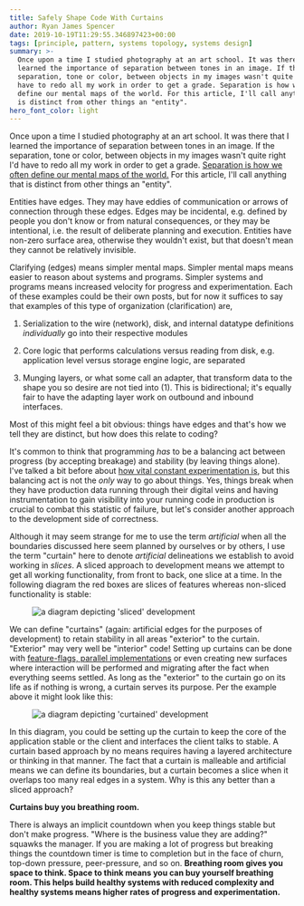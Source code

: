 ```yaml
---
title: Safely Shape Code With Curtains
author: Ryan James Spencer
date: 2019-10-19T11:29:55.346897423+00:00
tags: [principle, pattern, systems topology, systems design]
summary: >-
  Once upon a time I studied photography at an art school. It was there that I
  learned the importance of separation between tones in an image. If the
  separation, tone or color, between objects in my images wasn't quite right I'd
  have to redo all my work in order to get a grade. Separation is how we often
  define our mental maps of the world. For this article, I'll call anything that
  is distinct from other things an "entity".
hero_font_color: light
---
```


Once upon a time I studied photography at an art school. It was there that I
learned the importance of separation between tones in an image. If the
separation, tone or color, between objects in my images wasn't quite right I'd
have to redo all my work in order to get a grade. [Separation is how we often
define our mental maps of the
world.](https://en.wikipedia.org/wiki/Gestalt_psychology) For this article, I'll
call anything that is distinct from other things an "entity".

Entities have edges. They may have eddies of communication or arrows of
connection through these edges. Edges may be incidental, e.g. defined by people
you don't know or from natural consequences, or they may be intentional, i.e.
the result of deliberate planning and execution. Entities have non-zero surface
area, otherwise they wouldn't exist, but that doesn't mean they cannot be
relatively invisible.

Clarifying (edges) means simpler mental maps. Simpler mental maps means easier
to reason about systems and programs. Simpler systems and programs means
increased velocity for progress and experimentation. Each of these examples
could be their own posts, but for now it suffices to say that examples of this
type of organization (clarification) are,

1. Serialization to the wire (network), disk, and internal datatype definitions
   _individually_ go into their respective modules

2. Core logic that performs calculations versus reading from disk, e.g.
   application level versus storage engine logic, are separated

3. Munging layers, or what some call an adapter, that transform data to the
   shape you so desire are not tied into (1). This is bidirectional; it's
   equally fair to have the adapting layer work on outbound and inbound
   interfaces.

Most of this might feel a bit obvious: things have edges and that's how
we tell they are distinct, but how does this relate to coding?

It's common to think that programming _has_ to be a balancing act between
progress (by accepting breakage) and stability (by leaving things alone). I've
talked a bit before about [how vital constant experimentation
is](https://www.justanotherdot.com/posts/may-you-be-the-author-of-two-to-the-n-programs.html),
but this balancing act is not the _only_ way to go about things. Yes, things
break when they have production data running through their digital veins and
having instrumentation to gain visibility into your running code in production
is crucial to combat this statistic of failure, but let's consider another
approach to the development side of correctness.

Although it may seem strange for me to use the term _artificial_ when all the
boundaries discussed here seem planned by ourselves or by others, I use the term
"curtain" here to denote _artificial_ delineations we establish to avoid working
in _slices_. A sliced approach to development means we attempt to get all
working functionality, from front to back, one slice at a time. In the following
diagram the red boxes are slices of features whereas non-sliced functionality is
stable:

<figure>
  <img
    src="/assets/images/sliced-development-example.png"
    alt="a diagram depicting 'sliced' development"
    title="An example of 'sliced' development">
  </img>
</figure>

We can define "curtains" (again: artificial edges for the purposes of
development) to retain stability in all areas "exterior" to the curtain.
"Exterior" may very well be "interior" code! Setting up curtains can be done
with [feature-flags, parallel
implementations](https://www.justanotherdot.com/posts/move-fast-and-tuck-code-into-the-shadows.html)
or even creating new surfaces where interaction will be performed and migrating
after the fact when everything seems settled. As long as the "exterior" to the
curtain go on its life as if nothing is wrong, a curtain serves its purpose. Per
the example above it might look like this:

<figure>
  <img
    src="/assets/images/curtained-development-example.png"
    alt="a diagram depicting 'curtained' development"
    title="An example of 'curtained' development"
  </img>
</figure>

In this diagram, you could be setting up the curtain to keep the core of the
application stable or the client and interfaces the client talks to stable. A
curtain based approach by no means requires having a layered architecture or
thinking in that manner. The fact that a curtain is malleable and artificial
means we can define its boundaries, but a curtain becomes a slice when it
overlaps too many real edges in a system. Why is this any better than a sliced
approach?

**Curtains buy you breathing room.**

There is always an implicit countdown when you keep things stable but don't make
progress. "Where is the business value they are adding?" squawks the manager. If
you are making a lot of progress but breaking things the countdown timer is time
to completion but in the face of churn, top-down pressure, peer-pressure, and so
on. **Breathing room gives you space to think. Space to think means you can buy
yourself breathing room. This helps build healthy systems with reduced
complexity and healthy systems means higher rates of progress and
experimentation.**
